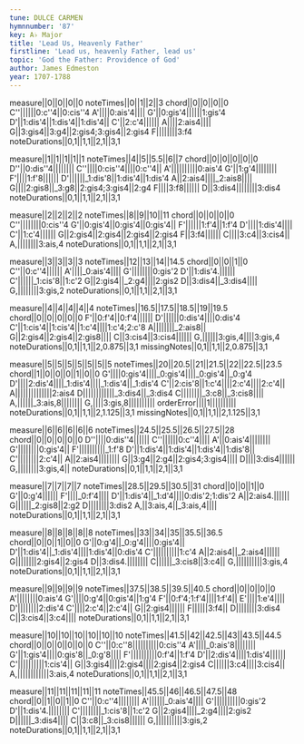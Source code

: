 ```yaml
---
tune: DULCE CARMEN
hymnnumber: '87'
key: A♭ Major
title: 'Lead Us, Heavenly Father'
firstline: 'Lead us, heavenly Father, lead us'
topic: 'God the Father: Providence of God'
author: James Edmeston
year: 1707-1788
---
```

measure||0||0||0||0
noteTimes||0||1||2||3
chord||0||0||0||0
C''||||||0:c''4||0:cis''4
A'||||0:ais'4||||
G'||0:gis'4||||||1:gis'4
D'||1:dis'4||1:dis'4||1:dis'4||
C'||2:c'4||||||
A||||2:ais4||||
G||3:gis4||3:g4||2:gis4;3:gis4||2:gis4
F||||||||3:f4
noteDurations||0,1||1,1||2,1||3,1

measure||1||1||1||1||1
noteTimes||4||5||5.5||6||7
chord||0||0||0||0||0
D''||0:dis''4||||||||
C''||||0:cis''4||||0:c''4||
A'||||||||||0:ais'4
G'||1:g'4||||||||
F'||||1:f'8||||||
D'||||||_1:dis'8||1:dis'4||1:dis'4
A||2:ais4||||_2:ais8||||
G||||2:gis8||_3:g8||2:gis4;3:gis4||2:g4
F||||3:f8||||||
D||3:dis4||||||||3:dis4
noteDurations||0,1||1,1||2,1||3,1

measure||2||2||2||2
noteTimes||8||9||10||11
chord||0||0||0||0
C''||||||||0:cis''4
G'||0:gis'4||0:gis'4||0:gis'4||
F'||||||1:f'4||1:f'4
D'||||1:dis'4||||
C'||1:c'4||||||
G||2:gis4||2:gis4||2:gis4||2:gis4
F||3:f4||||||
C||||3:c4||3:cis4||
A,||||||||3:ais,4
noteDurations||0,1||1,1||2,1||3,1

measure||3||3||3||3
noteTimes||12||13||14||14.5
chord||0||0||1||0
C''||0:c''4||||||
A'||||_0:ais'4||||
G'||||||||0:gis'2
D'||1:dis'4.||||||
C'||||||_1:cis'8||1:c'2
G||2:gis4||_2:g4||||2:gis2
D||3:dis4||_3:dis4||||
G,||||||||3:gis,2
noteDurations||0,1||1,1||2,1||3,1

measure||4||4||4||4||4
noteTimes||16.5||17.5||18.5||19||19.5
chord||0||0||0||0||0
F'||0:f'4||0:f'4||||||
D'||||||0:dis'4||||0:dis'4
C'||1:cis'4||1:cis'4||1:c'4||||1:c'4;2:c'8
A||||||||_2:ais8||
G||2:gis4||2:gis4||2:gis8||||
C||3:cis4||3:cis4||||||
G,||||||3:gis,4||||3:gis,4
noteDurations||0,1||1,1||2,0.875||3,1
missingNotes||0,1||1,1||2,0.875||3,1

measure||5||5||5||5||5||5||5
noteTimes||20||20.5||21||21.5||22||22.5||23.5
chord||1||0||0||0||1||0||0
G'||||0:gis'4||||_0:gis'4||||_0:gis'4||_0:g'4
D'||||2:dis'4||||_1:dis'4||||_1:dis'4||_1:dis'4
C'||2:cis'8||1:c'4||||2:c'4||||2:c'4||
A||||||||||||||2:ais4
D||||||||||||_3:dis4||_3:dis4
C||||||||_3:c8||_3:cis8||||
A,||||||_3:ais,8||||||||
G,||||3:gis,8||||||||||
orderError||||1||||||||||
noteDurations||0,1||1,1||2,1.125||3,1
missingNotes||0,1||1,1||2,1.125||3,1

measure||6||6||6||6||6
noteTimes||24.5||25.5||26.5||27.5||28
chord||0||0||0||0||0
D''||||0:dis''4||||||
C''||||||0:c''4||||
A'||0:ais'4||||||||
G'||||||||0:gis'4||
F'||||||||||_1:f'8
D'||1:dis'4||1:dis'4||1:dis'4||1:dis'8||
C'||||||||2:c'4||
A||2:ais4||||||||
G||3:g4||2:g4||2:gis4;3:gis4||||
D||||3:dis4||||||
G,||||||||3:gis,4||
noteDurations||0,1||1,1||2,1||3,1

measure||7||7||7||7
noteTimes||28.5||29.5||30.5||31
chord||0||0||1||0
G'||0:g'4||||||
F'||||_0:f'4||||
D'||1:dis'4||_1:d'4||||0:dis'2;1:dis'2
A||2:ais4.||||||
G||||||_2:gis8||2:g2
D||||||||3:dis2
A,||3:ais,4||_3:ais,4||||
noteDurations||0,1||1,1||2,1||3,1

measure||8||8||8||8||8
noteTimes||33||34||35||35.5||36.5
chord||0||0||1||0||0
G'||0:g'4||_0:g'4||||0:gis'4||
D'||1:dis'4||_1:dis'4||||1:dis'4||0:dis'4
C'||||||||||1:c'4
A||2:ais4||_2:ais4||||||
G||||||||2:gis4||2:gis4
D||3:dis4.||||||||
C||||||_3:cis8||3:c4||
G,||||||||||3:gis,4
noteDurations||0,1||1,1||2,1||3,1

measure||9||9||9||9
noteTimes||37.5||38.5||39.5||40.5
chord||0||0||0||0
A'||||||||0:ais'4
G'||||0:g'4||0:gis'4||1:g'4
F'||0:f'4;1:f'4||||1:f'4||
E'||||1:e'4||||
D'||||||||2:dis'4
C'||||2:c'4||2:c'4||
G||2:gis4||||||
F||||||3:f4||
D||||||||3:dis4
C||3:cis4||3:c4||||
noteDurations||0,1||1,1||2,1||3,1

measure||10||10||10||10||10||10
noteTimes||41.5||42||42.5||43||43.5||44.5
chord||0||0||0||0||0||0
C''||0:c''8||||||||||0:cis''4
A'||||_0:ais'8||||||||
G'||1:gis'4||||0:gis'8||_0:g'8||||
F'||||||||||0:f'4||1:f'4
D'||2:dis'4||||1:dis'4||||||
C'||||||||||1:cis'4||
G||3:gis4||||2:gis4||||2:gis4||2:gis4
C||||||3:c4||||3:cis4||
A,||||||||||||3:ais,4
noteDurations||0,1||1,1||2,1||3,1

measure||11||11||11||11||11
noteTimes||45.5||46||46.5||47.5||48
chord||0||1||0||1||0
C''||0:c''4||||||||
A'||||||_0:ais'4||||
G'||||||||||0:gis'2
D'||1:dis'4.||||||||
C'||||||||_1:cis'8||1:c'2
G||2:gis4||||_2:g4||||2:gis2
D||||||_3:dis4||||
C||3:c8||_3:cis8||||||
G,||||||||||3:gis,2
noteDurations||0,1||1,1||2,1||3,1

